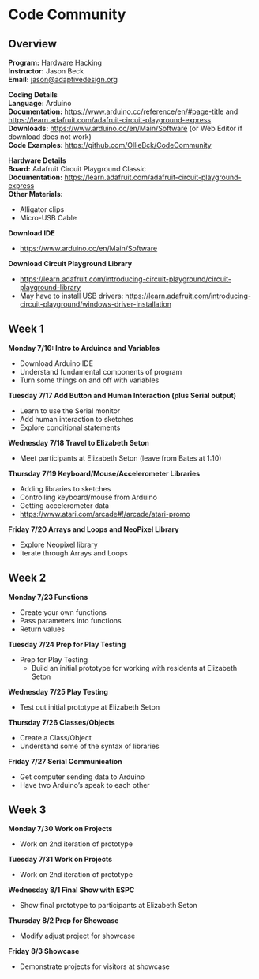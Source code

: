 # Code Community

## Overview

**Program:** Hardware Hacking  
**Instructor:** Jason Beck  
**Email:** jason@adaptivedesign.org

**Coding Details**  
**Language:** Arduino  
**Documentation:** https://www.arduino.cc/reference/en/#page-title and https://learn.adafruit.com/adafruit-circuit-playground-express  
**Downloads:** https://www.arduino.cc/en/Main/Software (or Web Editor if download does not work)  
**Code Examples:** https://github.com/OllieBck/CodeCommunity


**Hardware Details**   
**Board:** Adafruit Circuit Playground Classic   
**Documentation:** https://learn.adafruit.com/adafruit-circuit-playground-express   
**Other Materials:**
  - Alligator clips
  - Micro-USB Cable

**Download IDE**  
- https://www.arduino.cc/en/Main/Software

**Download Circuit Playground Library**
- https://learn.adafruit.com/introducing-circuit-playground/circuit-playground-library
- May have to install USB drivers: https://learn.adafruit.com/introducing-circuit-playground/windows-driver-installation

## Week 1

**Monday 7/16: Intro to Arduinos and Variables**
  - Download Arduino IDE
  - Understand fundamental components of program
  - Turn some things on and off with variables

**Tuesday 7/17  Add Button and Human Interaction (plus Serial output)**
  - Learn to use the Serial monitor
  - Add human interaction to sketches
  - Explore conditional statements

**Wednesday 7/18  Travel to Elizabeth Seton**
  - Meet participants at Elizabeth Seton (leave from Bates at 1:10)

**Thursday 7/19 Keyboard/Mouse/Accelerometer Libraries**
  - Adding libraries to sketches
  - Controlling keyboard/mouse from Arduino
  - Getting accelerometer data
  - https://www.atari.com/arcade#!/arcade/atari-promo

**Friday 7/20  Arrays and Loops and NeoPixel Library**
  - Explore Neopixel library
  - Iterate through Arrays and Loops

## Week 2

**Monday 7/23  Functions**
  - Create your own functions
  - Pass parameters into functions
  - Return values

**Tuesday 7/24  Prep for Play Testing**
- Prep for Play Testing
  - Build an initial prototype for working with residents at Elizabeth Seton

**Wednesday 7/25  Play Testing**
  - Test out initial prototype at Elizabeth Seton

**Thursday 7/26  Classes/Objects**
  - Create a Class/Object
  - Understand some of the syntax of libraries

**Friday 7/27  Serial Communication**
  - Get computer sending data to Arduino
  - Have two Arduino’s speak to each other


## Week 3

**Monday 7/30  Work on Projects**
- Work on 2nd iteration of prototype

**Tuesday 7/31  Work on Projects**
- Work on 2nd iteration of prototype

**Wednesday 8/1  Final Show with ESPC**
- Show final prototype to participants at Elizabeth Seton

**Thursday 8/2  Prep for Showcase**
- Modify adjust project for showcase

**Friday 8/3  Showcase**
- Demonstrate projects for visitors at showcase
